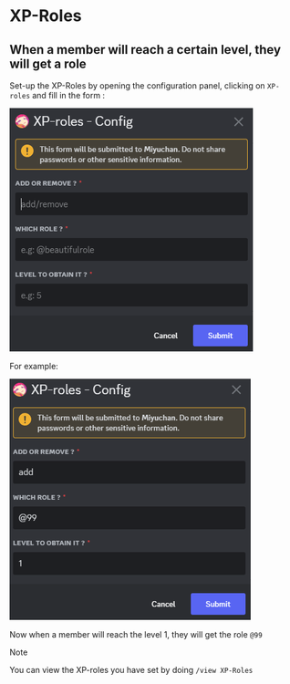 # XP-Roles
## When a member will reach a certain level, they will get a role

Set-up the XP-Roles by opening the configuration panel, clicking on `XP-roles` and fill in the form :

![Form](../assets/1_xproles.png)

For example:

![Example](../assets/2_xproles.png)

Now when a member will reach the level 1, they will get the role `@99`

> [!NOTE]
> You can view the XP-roles you have set by doing `/view XP-Roles`